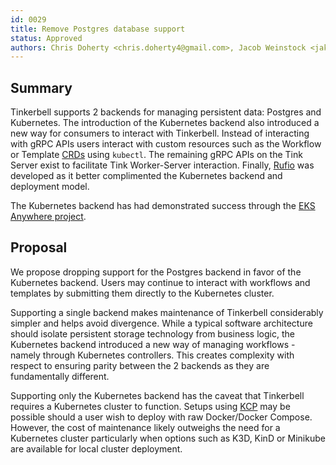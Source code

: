 ```yaml
---
id: 0029
title: Remove Postgres database support
status: Approved
authors: Chris Doherty <chris.doherty4@gmail.com>, Jacob Weinstock <jakobweinstock@gmail.com>
---
```


## Summary

Tinkerbell supports 2 backends for managing persistent data: Postgres and Kubernetes. The introduction of the Kubernetes backend also introduced a new way for consumers to interact with Tinkerbell. Instead of interacting with gRPC APIs users interact with custom resources such as the Workflow or Template [CRDs](https://kubernetes.io/docs/concepts/extend-kubernetes/api-extension/custom-resources/) using `kubectl`. The remaining gRPC APIs on the Tink Server exist to facilitate Tink Worker-Server interaction. Finally, [Rufio](https://github.com/tinkerbell/rufio) was developed as it better complimented the Kubernetes backend and deployment model.

The Kubernetes backend has had demonstrated success through the [EKS Anywhere project](https://github.com/aws/eks-anywhere).

## Proposal

We propose dropping support for the Postgres backend in favor of the Kubernetes backend. Users may continue to interact with workflows and templates by submitting them directly to the Kubernetes cluster.

Supporting a single backend makes maintenance of Tinkerbell considerably simpler and helps avoid divergence. While a typical software architecture should isolate persistent storage technology from business logic, the Kubernetes backend introduced a new way of managing workflows - namely through Kubernetes controllers. This creates complexity with respect to ensuring parity between the 2 backends as they are fundamentally different.

Supporting only the Kubernetes backend has the caveat that Tinkerbell requires a Kubernetes cluster to function. Setups using [KCP](https://github.com/kcp-dev/kcp) may be possible should a user wish to deploy with raw Docker/Docker Compose. However, the cost of maintenance likely outweighs the need for a Kubernetes cluster particularly when options such as K3D, KinD or Minikube are available for local cluster deployment.